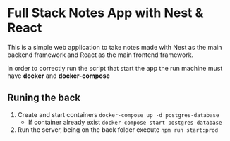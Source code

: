 # Full Stack Notes App with Nest & React

This is a simple web application to take notes made with Nest as the main backend framework and React as the main frontend framework.

In order to correctly run the script that start the app the run machine must have __docker__ and __docker-compose__

## Runing the back

1. Create and start containers `docker-compose up -d postgres-database`
    - If container already exist `docker-compose start postgres-database`
2. Run the server, being on the back folder execute `npm run start:prod`